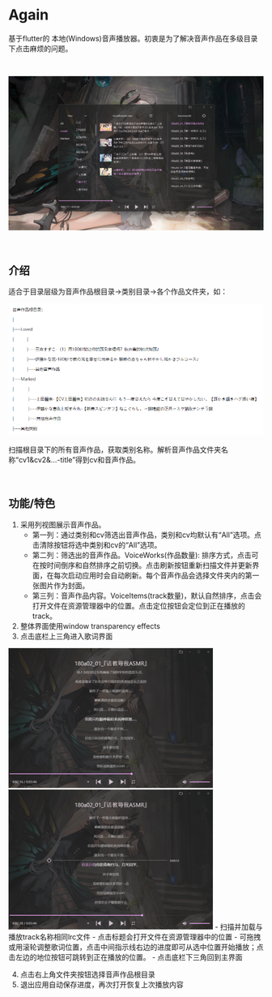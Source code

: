 # Again

基于flutter的 本地(Windows)音声播放器。初衷是为了解决音声作品在多级目录下点击麻烦的问题。

<br/>

![主界面预览](8a28824d778d123a12d0fd84c5176b91.png)

<br/>

## 介绍

适合于目录层级为音声作品根目录->类别目录->各个作品文件夹，如：

![目录层级](84a2f7d21a90779a809e7e967fd32928.png)

扫描根目录下的所有音声作品，获取类别名称。解析音声作品文件夹名称“cv1&cv2&...-title”得到cv和音声作品。

<br/>

## 功能/特色

1. 采用列视图展示音声作品。
   - 第一列：通过类别和cv筛选出音声作品，类别和cv均默认有“All”选项。点击清除按钮将选中类别和cv的“All”选项。
   - 第二列：筛选出的音声作品。VoiceWorks(作品数量): 排序方式，点击可在按时间倒序和自然排序之前切换。点击刷新按钮重新扫描文件并更新界面，在每次启动应用时会自动刷新。每个音声作品会选择文件夹内的第一张图片作为封面。
   - 第三列：音声作品内容。VoiceItems(track数量)，默认自然排序，点击会打开文件在资源管理器中的位置。点击定位按钮会定位到正在播放的track。
2. 整体界面使用window transparency effects
3. 点击底栏上三角进入歌词界面  
<img src="afed231cae1a2ab2b1a7543152539910.png" alt="歌词界面" style="zoom:40%;" />
<img src="045b15ef2b9d9e29164813ce97eb834c.png" alt="歌词界面" style="zoom:40%;" />
   - 扫描并加载与播放track名称相同lrc文件
   - 点击标题会打开文件在资源管理器中的位置
   - 可拖拽或用滚轮调整歌词位置，点击中间指示线右边的进度即可从选中位置开始播放；点击左边的地位按钮可跳转到正在播放的位置。
   - 点击底栏下三角回到主界面

4. 点击右上角文件夹按钮选择音声作品根目录
5. 退出应用自动保存进度，再次打开恢复上次播放内容